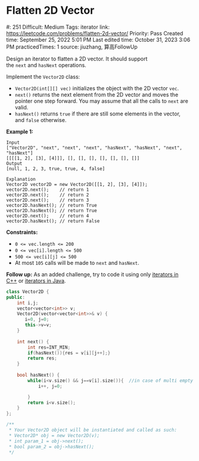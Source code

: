 # Flatten 2D Vector

#: 251
Difficult: Medium
Tags: iterator
link: https://leetcode.com/problems/flatten-2d-vector/
Priority: Pass
Created time: September 25, 2022 5:01 PM
Last edited time: October 31, 2023 3:06 PM
practicedTimes: 1
source: jiuzhang, 算高FollowUp

Design an iterator to flatten a 2D vector. It should support the `next` and `hasNext` operations.

Implement the `Vector2D` class:

- `Vector2D(int[][] vec)` initializes the object with the 2D vector `vec`.
- `next()` returns the next element from the 2D vector and moves the pointer one step forward. You may assume that all the calls to `next` are valid.
- `hasNext()` returns `true` if there are still some elements in the vector, and `false` otherwise.

**Example 1:**

```
Input
["Vector2D", "next", "next", "next", "hasNext", "hasNext", "next", "hasNext"]
[[[[1, 2], [3], [4]]], [], [], [], [], [], [], []]
Output
[null, 1, 2, 3, true, true, 4, false]

Explanation
Vector2D vector2D = new Vector2D([[1, 2], [3], [4]]);
vector2D.next();    // return 1
vector2D.next();    // return 2
vector2D.next();    // return 3
vector2D.hasNext(); // return True
vector2D.hasNext(); // return True
vector2D.next();    // return 4
vector2D.hasNext(); // return False

```

**Constraints:**

- `0 <= vec.length <= 200`
- `0 <= vec[i].length <= 500`
- `500 <= vec[i][j] <= 500`
- At most `105` calls will be made to `next` and `hasNext`.

**Follow up:** As an added challenge, try to code it using only [iterators in C++](http://www.cplusplus.com/reference/iterator/iterator/) or [iterators in Java](http://docs.oracle.com/javase/7/docs/api/java/util/Iterator.html).

```cpp
class Vector2D {
public:
    int i,j;
    vector<vector<int>> v;
    Vector2D(vector<vector<int>>& v) {
       i=0, j=0; 
       this->v=v;
    }
    
    int next() {
        int res=INT_MIN;
        if(hasNext()){res = v[i][j++];}
        return res;
    }
    
    bool hasNext() {
        while(i<v.size() && j==v[i].size()){  //in case of multi empty rows, need loop until find a num or to the end
            i++, j=0;

        }
        return i<v.size();
    }
};      

/**
 * Your Vector2D object will be instantiated and called as such:
 * Vector2D* obj = new Vector2D(v);
 * int param_1 = obj->next();
 * bool param_2 = obj->hasNext();
 */
```